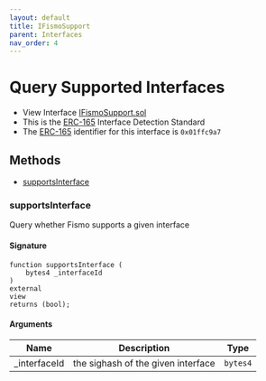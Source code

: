```yaml
---
layout: default
title: IFismoSupport
parent: Interfaces
nav_order: 4
---
```

# Query Supported Interfaces
* View Interface [IFismoSupport.sol](https://github.com/cliffhall/Fismo/blob/main/contracts/interfaces/IFismoSupport.sol)
* This is the [ERC-165](https://eips.ethereum.org/EIPS/eip-165) Interface Detection Standard
* The [ERC-165](https://eips.ethereum.org/EIPS/eip-165) identifier for this interface is `0x01ffc9a7`

## Methods
* [supportsInterface](#supportsinterface)

### supportsInterface
Query whether Fismo supports a given interface

#### Signature
```solidity
function supportsInterface (
    bytes4 _interfaceId
) 
external 
view 
returns (bool);
```

#### Arguments

| Name           | Description                    | Type   |
|----------------|--------------------------------|--------|
| _interfaceId      |the sighash of the given interface  | `bytes4` |
